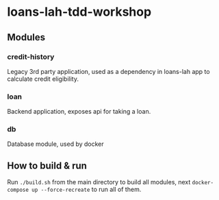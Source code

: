 # loans-lah-tdd-workshop

## Modules
### credit-history
Legacy 3rd party application, used as a dependency in loans-lah app to calculate credit eligibility.

### loan
Backend application, exposes api for taking a loan.

### db
Database module, used by docker

## How to build & run
Run `./build.sh` from the main directory to build all modules, next `docker-compose up --force-recreate` to run all of them.


